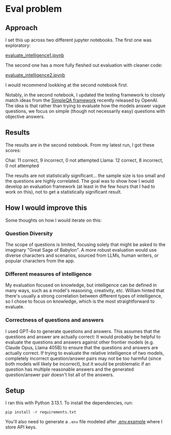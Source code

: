 # Eval problem

## Approach

I set this up across two different jupyter notebooks. The first one was exploratory:

[evaluate_intelligence1.ipynb](evaluate_intelligence1.ipynb)

The second one has a more fully fleshed out evaluation with cleaner code:

[evaluate_intelligence2.ipynb](evaluate_intelligence2.ipynb)

I would recommend lookking at the second notebook first.

Notably, in the second notebook, I updated the testing framework to closely match ideas from the [SimpleQA framework](https://openai.com/index/introducing-simpleqa/) recently released by OpenAI. The idea is that rather than trying to evaluate how the models answer vague questions, we focus on simple (though not necessarily easy) questions with objective answers.

## Results

The results are in the second notebook. From my latest run, I got these scores:

Chai: 11 correct, 9 incorrect, 0 not attempted
Llama: 12 correct, 8 incorrect, 0 not attempted

The results are not statistically significant... the sample size is too small and the questions are highly correlated. The goal was to show how I would develop an evaluation framework (at least in the few hours that I had to work on this), not to get a statistically significant result.


## How I would improve this

Some thoughts on how I would iterate on this:

### Question Diversity
The scope of questions is limited, focusing solely that might be asked to the imaginary "Great Sage of Babylon". A more robust evaluation would use diverse characters and scenarios, sourced from LLMs, human writers, or popular characters from the app.

### Different measures of intelligence

My evaluation focused on knowledge, but intelligence can be defined in many ways, such as a model's reasoning, creativity, etc. William hinted that there's usually a strong correlation between different types of intelligence, so I chose to focus on knowledge, which is the most straightforward to evaluate.

### Correctness of questions and answers
I used GPT-4o to generate questions and answers. This assumes that the questions and answer are actually correct: It would probably be helpful to evaluate the questions and answers against other frontier models (e.g. Claude Opus, Llama 405B) to ensure that the questions and answers are actually correct. If trying to evaluate the relative intelligence of two models, completely incorrect question/answer pairs may not be too harmful (since both models will likely be incorrect), but it would be problematic if an question has multiple reasonable answers and the generated question/answer pair doesn't list all of the answers.


## Setup

I ran this with Python 3.13.1. To install the dependencies, run: 

```
pip install -r requirements.txt
```

You'll also need to generate a `.env` file modeled after [.env.example](.env.example) where I store API keys.


